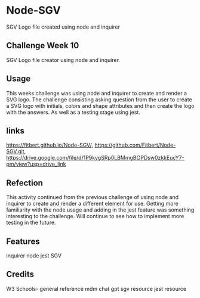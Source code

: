 # Node-SGV
 SGV Logo file created using node and inquirer



## Challenge Week 10

SGV Logo file creator using node and inquirer.

## Usage

This weeks challenge was using node and inquirer to create and render a SVG logo. The challenge consisting asking question from the user to create a SVG logo with initials, colors and shape attributes and then create the logo with the answers. As well as a testing stage using jest. 

## links
https://fitbert.github.io/Node-SGV/,
https://github.com/Fitbert/Node-SGV.git,
https://drive.google.com/file/d/1P9kvgSRp0LBMmgBOPDsw0zkkEucY7-pm/view?usp=drive_link


## Refection

This activity continued from the previous challenge of using node and inquirer to create and render a different element for use. Getting more familiarity with the node usage and adding in the jest feature was something interesting to the challenge. Will continue to see how to implement more testing in the future. 

## Features

inquirer
node 
jest
SGV

## Credits


W3 Schools- general reference
mdm
chat gpt
sgv resource 
jest resource
